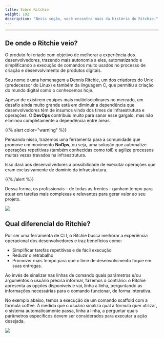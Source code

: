 ```yaml
---
title: Sobre Ritchie
weight: 102
description: "Nesta seção, você encontra mais da história do Ritchie."
---
```


---

## **De onde o Ritchie veio?**

O produto foi criado com objetivo de melhorar a experiência dos desenvolvedores, trazendo mais autonomia a eles, automatizando e simplificando a execução de comandos muito usados no processo de criação e desenvolvimento de produtos digitais.

Seu nome é uma homenagem a Dennis Ritchie, um dos criadores do Unix (predecessor do Linux) e também da linguagem C, que permitiu a criação do mundo digital como o conhecemos hoje.

Apesar de existirem equipes mais multidisciplinares no mercado, um desafio ainda muito grande está em diminuir a dependência que desenvolvedores têm de insumos vindo dos times de infraestrutura e operações. O **DevOps** contribuiu muito para sanar esse gargalo, mas não eliminou completamente a dependência entre áreas.

{{% alert color="warning" %}}

Pensando nisso, trazemos uma ferramenta para a comunidade que promove um movimento **NoOps**, ou seja, uma solução que automatize operações repetitivas (também conhecidas como toil) e agilize processos muitas vezes travados na infraestrutura.

Isso dará aos desenvolvedores a possibilidade de executar operações que eram exclusivamente de domínio da infraestrutura.

{{% /alert %}}

Dessa forma, os profissionais - de todas as frentes - ganham tempo para atuar em tarefas mais complexas e relevantes para gerar valor ao seu projeto.

![](/shared/rit-demo-deploy-project.gif)

## **Qual diferencial do Ritchie?**

Por ser uma ferramenta de CLI, o Ritchie busca melhorar a experiência operacional dos desenvolvedores e traz benefícios como:

- Simplificar tarefas repetitivas e de fácil execução
- Reduzir o retrabalho
- Promover mais tempo para que o time de desenvolvimento foque em suas entregas.

Ao invés de sinalizar nas linhas de comando quais parâmetros e/ou argumentos o usuário precisa informar, fazemos o contrário: o Ritchie apresenta as opções disponíveis e vai, linha a linha, perguntando as informações necessárias para o comando funcionar, de forma interativa.

No exemplo abaixo, temos a execução de um comando scaffold com a fórmula coffee. À medida que o usuário sinaliza qual a fórmula quer utilizar, o sistema automaticamente passa, linha a linha, a perguntar quais parâmetros específicos devem ser considerados para executar a ação desejada.

![](/shared/rit-scaffold-generate-coffee-go.gif)
